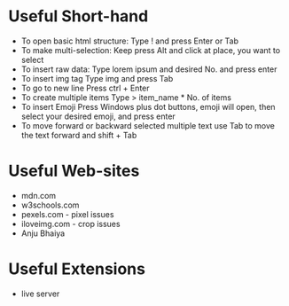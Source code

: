 # Useful Short-hand
* To open basic html structure:
Type ! and press Enter or Tab
* To make multi-selection:
Keep press Alt and click at place, you want to select
* To insert raw data:
Type lorem ipsum and desired No. and press enter
* To insert img tag
Type img and press Tab
* To go to new line
Press ctrl + Enter
* To create multiple items
Type > item_name * No. of items
* To insert Emoji
Press Windows plus dot buttons, emoji will open, then select your desired emoji, and press enter
* To move forward or backward selected multiple text
use Tab to move the text forward and shift + Tab

# Useful Web-sites
* mdn.com
* w3schools.com
* pexels.com - pixel issues
* iloveimg.com - crop issues
* Anju Bhaiya

# Useful Extensions
* live server